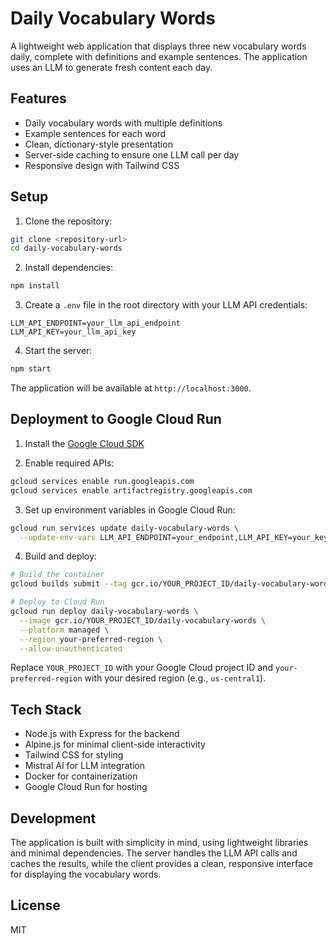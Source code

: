 # Daily Vocabulary Words

A lightweight web application that displays three new vocabulary words daily, complete with definitions and example sentences. The application uses an LLM to generate fresh content each day.

## Features

- Daily vocabulary words with multiple definitions
- Example sentences for each word
- Clean, dictionary-style presentation
- Server-side caching to ensure one LLM call per day
- Responsive design with Tailwind CSS

## Setup

1. Clone the repository:
```bash
git clone <repository-url>
cd daily-vocabulary-words
```

2. Install dependencies:
```bash
npm install
```

3. Create a `.env` file in the root directory with your LLM API credentials:
```
LLM_API_ENDPOINT=your_llm_api_endpoint
LLM_API_KEY=your_llm_api_key
```

4. Start the server:
```bash
npm start
```

The application will be available at `http://localhost:3000`.

## Deployment to Google Cloud Run

1. Install the [Google Cloud SDK](https://cloud.google.com/sdk/docs/install)

2. Enable required APIs:
```bash
gcloud services enable run.googleapis.com
gcloud services enable artifactregistry.googleapis.com
```

3. Set up environment variables in Google Cloud Run:
```bash
gcloud run services update daily-vocabulary-words \
  --update-env-vars LLM_API_ENDPOINT=your_endpoint,LLM_API_KEY=your_key
```

4. Build and deploy:
```bash
# Build the container
gcloud builds submit --tag gcr.io/YOUR_PROJECT_ID/daily-vocabulary-words

# Deploy to Cloud Run
gcloud run deploy daily-vocabulary-words \
  --image gcr.io/YOUR_PROJECT_ID/daily-vocabulary-words \
  --platform managed \
  --region your-preferred-region \
  --allow-unauthenticated
```

Replace `YOUR_PROJECT_ID` with your Google Cloud project ID and `your-preferred-region` with your desired region (e.g., `us-central1`).

## Tech Stack

- Node.js with Express for the backend
- Alpine.js for minimal client-side interactivity
- Tailwind CSS for styling
- Mistral AI for LLM integration
- Docker for containerization
- Google Cloud Run for hosting

## Development

The application is built with simplicity in mind, using lightweight libraries and minimal dependencies. The server handles the LLM API calls and caches the results, while the client provides a clean, responsive interface for displaying the vocabulary words.

## License

MIT 